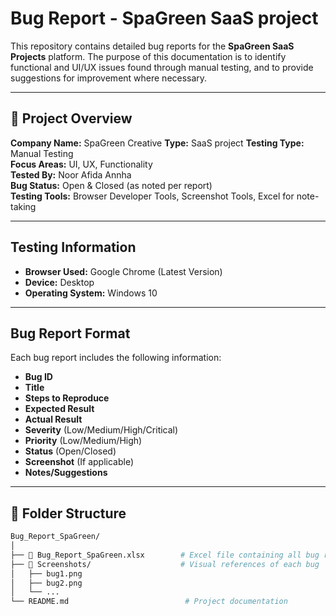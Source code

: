 #  Bug Report - SpaGreen SaaS project

This repository contains detailed bug reports for the **SpaGreen SaaS Projects** platform. The purpose of this documentation is to identify functional and UI/UX issues found through manual testing, and to provide suggestions for improvement where necessary.

---

## 📌 Project Overview

**Company Name:** SpaGreen Creative
**Type:** SaaS project
**Testing Type:** Manual Testing  
**Focus Areas:** UI, UX, Functionality  
**Tested By:** Noor Afida Annha  
**Bug Status:** Open & Closed (as noted per report)  
**Testing Tools:** Browser Developer Tools, Screenshot Tools, Excel for note-taking

---

## Testing Information

- **Browser Used:** Google Chrome (Latest Version)  
- **Device:** Desktop  
- **Operating System:** Windows 10  

---

## Bug Report Format

Each bug report includes the following information:

- **Bug ID**
- **Title**
- **Steps to Reproduce**
- **Expected Result**
- **Actual Result**
- **Severity** (Low/Medium/High/Critical)
- **Priority** (Low/Medium/High)
- **Status** (Open/Closed)
- **Screenshot** (If applicable)
- **Notes/Suggestions**

---

## 📁 Folder Structure

```bash
Bug_Report_SpaGreen/
│
├── 📄 Bug_Report_SpaGreen.xlsx        # Excel file containing all bug reports
├── 📁 Screenshots/                    # Visual references of each bug
│   ├── bug1.png
│   ├── bug2.png
│   └── ...
└── README.md                          # Project documentation
